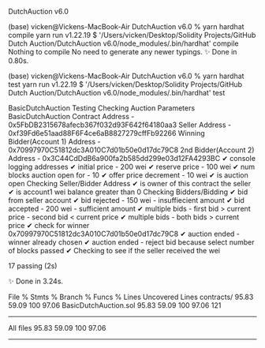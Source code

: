 DutchAuction v6.0

(base) vicken@Vickens-MacBook-Air DutchAuction v6.0 % yarn hardhat compile
yarn run v1.22.19
$ '/Users/vicken/Desktop/Solidity Projects/GitHub Dutch Auction/DutchAuction v6.0/node_modules/.bin/hardhat' compile
Nothing to compile
No need to generate any newer typings.
✨ Done in 0.80s.

(base) vicken@Vickens-MacBook-Air DutchAuction v6.0 % yarn hardhat test
yarn run v1.22.19
$ '/Users/vicken/Desktop/Solidity Projects/GitHub Dutch Auction/DutchAuction v6.0/node_modules/.bin/hardhat' test

BasicDutchAuction Testing
Checking Auction Parameters
BasicDutchAuction Contract Address - 0x5FbDB2315678afecb367f032d93F642f64180aa3
Seller Address - 0xf39Fd6e51aad88F6F4ce6aB8827279cffFb92266
Winning Bidder(Account 1) Address - 0x70997970C51812dc3A010C7d01b50e0d17dc79C8
2nd Bidder(Account 2) Address - 0x3C44CdDdB6a900fa2b585dd299e03d12FA4293BC
✔ console logging addresses
✔ initial price - 200 wei
✔ reserve price - 100 wei
✔ num blocks auction open for - 10
✔ offer price decrement - 10 wei
✔ is auction open
Checking Seller/Bidder Address
✔ is owner of this contract the seller
✔ is account1 wei balance greater than 0
Checking Bidders/Bidding
✔ bid from seller account
✔ bid rejected - 150 wei - insuffiecient amount
✔ bid accepted - 200 wei - sufficient amount
✔ multiple bids - first bid > current price - second bid < current price
✔ multiple bids - both bids > current price
✔ check for winner
0x70997970C51812dc3A010C7d01b50e0d17dc79C8
✔ auction ended - winner already chosen
✔ auction ended - reject bid because select number of blocks passed
✔ Checking to see if the seller received the wei

17 passing (2s)

✨ Done in 3.24s.

File % Stmts % Branch % Funcs % Lines Uncovered Lines
contracts/ 95.83 59.09 100 97.06
BasicDutchAuction.sol 95.83 59.09 100 97.06 121

---

All files 95.83 59.09 100 97.06

---
